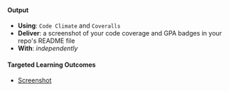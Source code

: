 #### Output
- **Using**: `Code Climate` and `Coveralls`
- **Deliver**: a screenshot of your code coverage and GPA badges in your repo's README file
- **With**: *independently*

#### Targeted Learning Outcomes
- [Screenshot](https://cloud.githubusercontent.com/assets/25608370/23742096/d81f6582-04ab-11e7-9fd3-cf541af249ea.png)